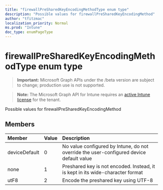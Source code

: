 ```yaml
---
title: "firewallPreSharedKeyEncodingMethodType enum type"
description: "Possible values for firewallPreSharedKeyEncodingMethod"
author: "tfitzmac"
localization_priority: Normal
ms.prod: "Intune"
doc_type: enumPageType
---
```


# firewallPreSharedKeyEncodingMethodType enum type

> **Important:** Microsoft Graph APIs under the /beta version are subject to change; production use is not supported.

> **Note:** The Microsoft Graph API for Intune requires an [active Intune license](https://go.microsoft.com/fwlink/?linkid=839381) for the tenant.

Possible values for firewallPreSharedKeyEncodingMethod

## Members
|Member|Value|Description|
|:---|:---|:---|
|deviceDefault|0|No value configured by Intune, do not override the user-configured device default value|
|none|1|Preshared key is not encoded. Instead, it is kept in its wide-character format|
|utF8|2|Encode the preshared key using UTF-8|





